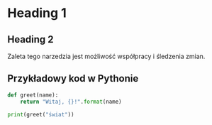 # Heading 1
## Heading 2
Zaleta tego narzedzia jest możliwość współpracy i śledzenia zmian.

## Przykładowy kod w Pythonie
```python
def greet(name):
    return "Witaj, {}!".format(name)

print(greet("świat"))



